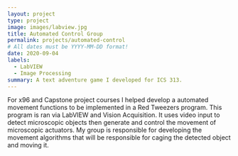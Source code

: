 ```yaml
---
layout: project
type: project
image: images/labview.jpg
title: Automated Control Group
permalink: projects/automated-control
# All dates must be YYYY-MM-DD format!
date: 2020-09-04
labels:
  - LabVIEW
  - Image Processing
summary: A text adventure game I developed for ICS 313.
---
```


For x96 and Capstone project courses I helped develop a automated movement functions to be implemented in a Red Tweezers program. This program is ran via LabVIEW and Vision Acquisition. It uses video input to detect microscopic objects then generate and control the movement of microscopic actuators. My group is responsible for developing the movement algorithms that will be responsible for caging the detected object and moving it.

